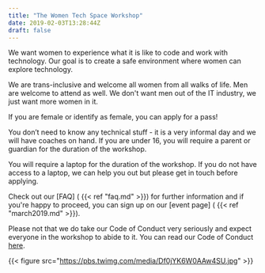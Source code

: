 ```yaml
---
title: "The Women Tech Space Workshop"
date: 2019-02-03T13:28:44Z
draft: false
---
```

We want women to experience what it is like to code and work with technology. Our goal is to create a safe environment where women can explore technology.

We are trans-inclusive and welcome all women from all walks of life. Men are welcome to attend as well. We don't want men out of the IT industry, we just want more women in it.

If you are female or identify as female, you can apply for a pass!

You don’t need to know any technical stuff - it is a very informal day and we will have coaches on hand. If you are under 16, you will require a parent or guardian for the duration of the workshop.

You will require a laptop for the duration of the workshop. If you do not have access to a laptop, we can help you out but please get in touch before applying.

Check out our [FAQ] ( {{< ref "faq.md" >}}) for further information and if you're happy to proceed, you can sign up on our [event page] ( {{< ref "march2019.md" >}}).

Please not that we do take our Code of Conduct very seriously and expect everyone in the workshop to abide to it. You can read our Code of Conduct [here](http://bit.ly/WomenInTechCoC).

{{< figure src="https://pbs.twimg.com/media/Df0jYK6W0AAw4SU.jpg" >}}
